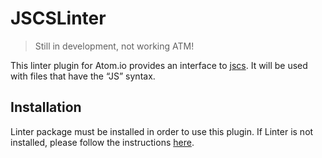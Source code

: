 JSCSLinter
==========

> Still in development, not working ATM!

This linter plugin for Atom.io provides an interface to [jscs](https://github.com/mdevils/node-jscs). It will be used with files that have the “JS” syntax.

## Installation
Linter package must be installed in order to use this plugin. If Linter is not installed, please follow the instructions [here](https://github.com/AtomLinter/Linter).
